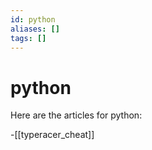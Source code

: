 ```yaml
---
id: python
aliases: []
tags: []
---
```


# python

Here are the articles for python:

-[[typeracer_cheat]]
